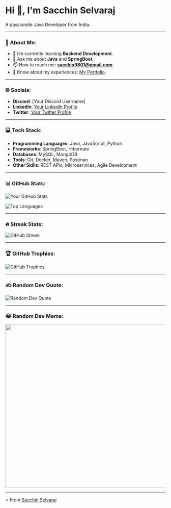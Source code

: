 # Hi 👋, I'm Sacchin Selvaraj

A passionate Java Developer from India.

---

### 💫 About Me:
- 🌱 I’m currently learning **Backend Development**.
- 💬 Ask me about **Java** and **SpringBoot**.
- 📫 How to reach me: **sacchin9801@gmail.com**.
- 📄 Know about my experiences: [My Portfolio](https://sharespace01.netlify.app/).

---

### 🌐 Socials:
- **Discord**: [Your Discord Username]
- **LinkedIn**: [Your LinkedIn Profile](https://www.linkedin.com/in/yourusername/)
- **Twitter**: [Your Twitter Profile](https://twitter.com/yourusername)

---

### 💻 Tech Stack:
- **Programming Languages**: Java, JavaScript, Python
- **Frameworks**: SpringBoot, Hibernate
- **Databases**: MySQL, MongoDB
- **Tools**: Git, Docker, Maven, Postman
- **Other Skills**: REST APIs, Microservices, Agile Development

---

### 📊 GitHub Stats:
![Your GitHub Stats](https://github-readme-stats.vercel.app/api?username=yourusername&show_icons=true&theme=radical)

![Top Languages](https://github-readme-stats.vercel.app/api/top-langs/?username=yourusername&layout=compact&theme=radical)

---

### 🔥 Streak Stats:
![GitHub Streak](https://streak-stats.demolab.com/?user=yourusername&theme=radical)

---

### 🏆 GitHub Trophies:
![GitHub Trophies](https://github-profile-trophy.vercel.app/?username=yourusername&theme=radical&no-frame=true&row=1&column=7)

---

### ✍️ Random Dev Quote:
![Random Dev Quote](https://quotes-github-readme.vercel.app/api?type=horizontal&theme=radical)

---

### 😂 Random Dev Meme:
<img src="https://random-memer.herokuapp.com/" width="512px"/>

---

⭐️ From [Sacchin Selvaraj](https://github.com/yourusername)
